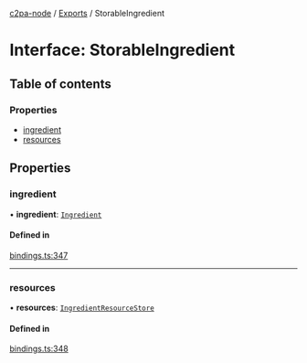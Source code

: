 [c2pa-node](../README.md) / [Exports](../modules.md) / StorableIngredient

# Interface: StorableIngredient

## Table of contents

### Properties

- [ingredient](StorableIngredient.md#ingredient)
- [resources](StorableIngredient.md#resources)

## Properties

### ingredient

• **ingredient**: [`Ingredient`](types.Ingredient.md)

#### Defined in

[bindings.ts:347](https://github.com/contentauth/c2pa-node/blob/3684686/js-src/bindings.ts#L347)

___

### resources

• **resources**: [`IngredientResourceStore`](../modules.md#ingredientresourcestore)

#### Defined in

[bindings.ts:348](https://github.com/contentauth/c2pa-node/blob/3684686/js-src/bindings.ts#L348)
